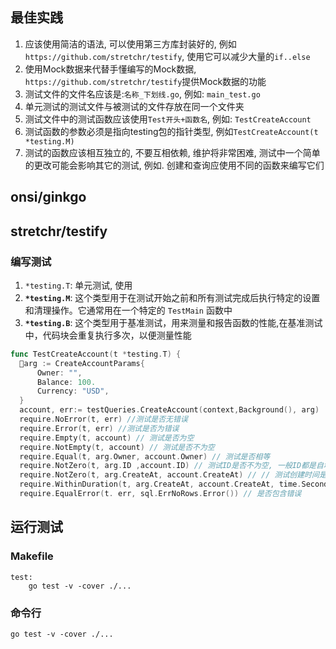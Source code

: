 ## 最佳实践
1. 应该使用简洁的语法, 可以使用第三方库封装好的, 例如`https://github.com/stretchr/testify`, 使用它可以减少大量的`if..else`
2. 使用Mock数据来代替手懂编写的Mock数据, `https://github.com/stretchr/testify`提供Mock数据的功能
3. 测试文件的文件名应该是:`名称_下划线.go`, 例如: `main_test.go`
4. 单元测试的测试文件与被测试的文件存放在同一个文件夹
5. 测试文件中的测试函数应该使用`Test开头+函数名`, 例如: `TestCreateAccount`
6. 测试函数的参数必须是指向testing包的指针类型, 例如`TestCreateAccount(t *testing.M)`
7. 测试的函数应该相互独立的, 不要互相依赖, 维护将非常困难, 测试中一个简单的更改可能会影响其它的测试, 例如. 创建和查询应使用不同的函数来编写它们

## onsi/ginkgo
## stretchr/testify
### 编写测试
1. `*testing.T`: 单元测试, 使用 
2. **`*testing.M`**: 这个类型用于在测试开始之前和所有测试完成后执行特定的设置和清理操作。它通常用在一个特定的 `TestMain` 函数中
3. **`*testing.B`**: 这个类型用于基准测试，用来测量和报告函数的性能,在基准测试中，代码块会重复执行多次，以便测量性能
```go
func TestCreateAccount(t *testing.T) {
  arg := CreateAccountParams{
	  Owner: "",
	  Balance: 100.
	  Currency: "USD",
  }
  account, err:= testQueries.CreateAccount(context,Background(), arg)
  require.NoError(t, err) //测试是否无错误
  require.Error(t, err) //测试是否为错误
  require.Empty(t, account) // 测试是否为空
  require.NotEmpty(t, account) // 测试是否不为空
  require.Equal(t, arg.Owner, account.Owner) // 测试是否相等
  require.NotZero(t, arg.ID ,account.ID) // 测试ID是否不为空, 一般ID都是自增的
  require.NotZero(t, arg.CreateAt, account.CreateAt) // // 测试创建时间是否不为空, 一般时间都不为0
  require.WithinDuration(t, arg.CreateAt, account.CreateAt, time.Second) // 相差不超过n秒
  require.EqualError(t. err, sql.ErrNoRows.Error()) // 是否包含错误
```

## 运行测试
### Makefile
```
test:
    go test -v -cover ./...
```

### 命令行
```shell
go test -v -cover ./...
```